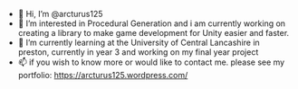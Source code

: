 - 👋 Hi, I’m @arcturus125
- 👀 I’m interested in Procedural Generation and i am currently working on creating a library to make game development for Unity easier and faster.
- 🌱 I’m currently learning at the University of Central Lancashire in preston, currently in year 3 and working on my final year project
- 📫 if you wish to know more or would like to contact me. please see my portfolio: https://arcturus125.wordpress.com/

<!---
arcturus125/arcturus125 is a ✨ special ✨ repository because its `README.md` (this file) appears on your GitHub profile.
You can click the Preview link to take a look at your changes.
--->
